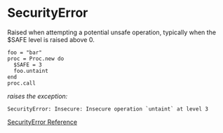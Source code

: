 # SecurityError

Raised when attempting a potential unsafe operation, typically when the $SAFE
level is raised above 0.

    foo = "bar"
    proc = Proc.new do
      $SAFE = 3
      foo.untaint
    end
    proc.call

*raises the exception:*

    SecurityError: Insecure: Insecure operation `untaint` at level 3

[SecurityError Reference](https://ruby-doc.org/core-2.5.0/SecurityError.html)